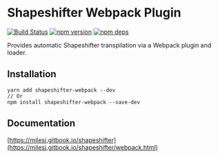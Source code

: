 # Shapeshifter Webpack Plugin

[![Build Status](https://travis-ci.org/milesj/shapeshifter.svg?branch=master)](https://travis-ci.org/milesj/shapeshifter)
[![npm version](https://badge.fury.io/js/shapeshifter-webpack.svg)](https://www.npmjs.com/package/shapeshifter-webpack)
[![npm deps](https://david-dm.org/milesj/shapeshifter.svg?path=packages/webpack)](https://www.npmjs.com/package/shapeshifter-webpack)

Provides automatic Shapeshifter transpilation via a Webpack plugin and loader.

## Installation

```
yarn add shapeshifter-webpack --dev
// Or
npm install shapeshifter-webpack --save-dev
```

## Documentation

[https://milesj.gitbook.io/shapeshifter](https://milesj.gitbook.io/shapeshifter/webpack.html)
